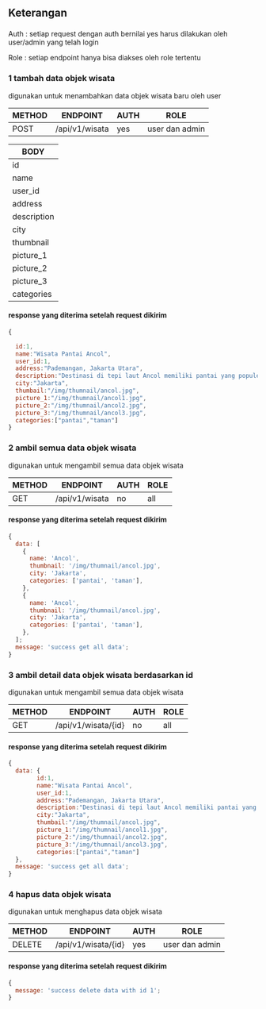## <p>Keterangan</p>

<p>Auth : setiap request dengan auth bernilai yes harus dilakukan oleh user/admin yang telah login </p>
<p>Role : setiap endpoint hanya bisa diakses oleh role tertentu </p>

### 1 tambah data objek wisata

digunakan untuk menambahkan data objek wisata baru oleh user

| METHOD | ENDPOINT       | AUTH | ROLE           |
| ------ | -------------- | ---- | -------------- |
| POST   | /api/v1/wisata | yes  | user dan admin |

| BODY        |
| ----------- |
| id          |
| name        |
| user_id     |
| address     |
| description |
| city        |
| thumbnail   |
| picture_1   |
| picture_2   |
| picture_3   |
| categories  |

#### response yang diterima setelah request dikirim

```js
{

  id:1,
  name:"Wisata Pantai Ancol",
  user_id:1,
  address:"Pademangan, Jakarta Utara",
  description:"Destinasi di tepi laut Ancol memiliki pantai yang populer untuk olahraga air dan kompleks di tepi laut",
  city:"Jakarta",
  thumbail:"/img/thumnail/ancol.jpg",
  picture_1:"/img/thumnail/ancol1.jpg",
  picture_2:"/img/thumnail/ancol2.jpg",
  picture_3:"/img/thumnail/ancol3.jpg",
  categories:["pantai","taman"]
}
```

### 2 ambil semua data objek wisata

digunakan untuk mengambil semua data objek wisata

| METHOD | ENDPOINT       | AUTH | ROLE |
| ------ | -------------- | ---- | ---- |
| GET    | /api/v1/wisata | no   | all  |

#### response yang diterima setelah request dikirim

```js
{
  data: [
    {
      name: 'Ancol',
      thumbnail: '/img/thumnail/ancol.jpg',
      city: 'Jakarta',
      categories: ['pantai', 'taman'],
    },
    {
      name: 'Ancol',
      thumbnail: '/img/thumnail/ancol.jpg',
      city: 'Jakarta',
      categories: ['pantai', 'taman'],
    },
  ];
  message: 'success get all data';
}
```

### 3 ambil detail data objek wisata berdasarkan id

digunakan untuk mengambil semua data objek wisata

| METHOD | ENDPOINT            | AUTH | ROLE |
| ------ | ------------------- | ---- | ---- |
| GET    | /api/v1/wisata/{id} | no   | all  |

#### response yang diterima setelah request dikirim

```js
{
  data: {
        id:1,
        name:"Wisata Pantai Ancol",
        user_id:1,
        address:"Pademangan, Jakarta Utara",
        description:"Destinasi di tepi laut Ancol memiliki pantai yang populer untuk olahraga air dan kompleks di tepi laut",
        city:"Jakarta",
        thumbail:"/img/thumnail/ancol.jpg",
        picture_1:"/img/thumnail/ancol1.jpg",
        picture_2:"/img/thumnail/ancol2.jpg",
        picture_3:"/img/thumnail/ancol3.jpg",
        categories:["pantai","taman"]
  },
  message: 'success get all data';
}
```

### 4 hapus data objek wisata

digunakan untuk menghapus data objek wisata

| METHOD | ENDPOINT            | AUTH | ROLE           |
| ------ | ------------------- | ---- | -------------- |
| DELETE | /api/v1/wisata/{id} | yes  | user dan admin |

#### response yang diterima setelah request dikirim

```js
{
  message: 'success delete data with id 1';
}
```
